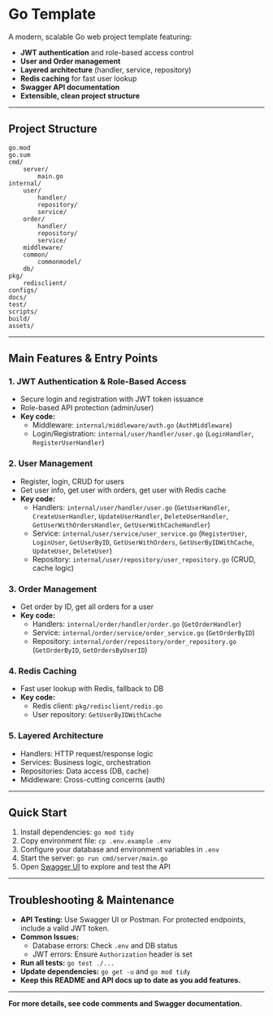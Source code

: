 # Go Template

A modern, scalable Go web project template featuring:

- **JWT authentication** and role-based access control
- **User and Order management**
- **Layered architecture** (handler, service, repository)
- **Redis caching** for fast user lookup
- **Swagger API documentation**
- **Extensible, clean project structure**

---

## Project Structure

```
go.mod
go.sum
cmd/
    server/
        main.go
internal/
    user/
        handler/
        repository/
        service/
    order/
        handler/
        repository/
        service/
    middleware/
    common/
        commonmodel/
    db/
pkg/
    redisclient/
configs/
docs/
test/
scripts/
build/
assets/
```

---

## Main Features & Entry Points

### 1. JWT Authentication & Role-Based Access
- Secure login and registration with JWT token issuance
- Role-based API protection (admin/user)
- **Key code:**
  - Middleware: `internal/middleware/auth.go` (`AuthMiddleware`)
  - Login/Registration: `internal/user/handler/user.go` (`LoginHandler`, `RegisterUserHandler`)

### 2. User Management
- Register, login, CRUD for users
- Get user info, get user with orders, get user with Redis cache
- **Key code:**
  - Handlers: `internal/user/handler/user.go` (`GetUserHandler`, `CreateUserHandler`, `UpdateUserHandler`, `DeleteUserHandler`, `GetUserWithOrdersHandler`, `GetUserWithCacheHandler`)
  - Service: `internal/user/service/user_service.go` (`RegisterUser`, `LoginUser`, `GetUserByID`, `GetUserWithOrders`, `GetUserByIDWithCache`, `UpdateUser`, `DeleteUser`)
  - Repository: `internal/user/repository/user_repository.go` (CRUD, cache logic)

### 3. Order Management
- Get order by ID, get all orders for a user
- **Key code:**
  - Handlers: `internal/order/handler/order.go` (`GetOrderHandler`)
  - Service: `internal/order/service/order_service.go` (`GetOrderByID`)
  - Repository: `internal/order/repository/order_repository.go` (`GetOrderByID`, `GetOrdersByUserID`)

### 4. Redis Caching
- Fast user lookup with Redis, fallback to DB
- **Key code:**
  - Redis client: `pkg/redisclient/redis.go`
  - User repository: `GetUserByIDWithCache`

### 5. Layered Architecture
- Handlers: HTTP request/response logic
- Services: Business logic, orchestration
- Repositories: Data access (DB, cache)
- Middleware: Cross-cutting concerns (auth)

---

## Quick Start

1. Install dependencies: `go mod tidy`
2. Copy environment file: `cp .env.example .env`
3. Configure your database and environment variables in `.env`
4. Start the server: `go run cmd/server/main.go`
5. Open [Swagger UI](http://localhost:8080/swagger/index.html) to explore and test the API

---

## Troubleshooting & Maintenance

- **API Testing:** Use Swagger UI or Postman. For protected endpoints, include a valid JWT token.
- **Common Issues:**
  - Database errors: Check `.env` and DB status
  - JWT errors: Ensure `Authorization` header is set
- **Run all tests:** `go test ./...`
- **Update dependencies:** `go get -u` and `go mod tidy`
- **Keep this README and API docs up to date as you add features.**

---

**For more details, see code comments and Swagger documentation.**

